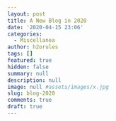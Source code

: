 ```yaml
---
layout: post
title: A New Blog in 2020
date: '2020-04-15 23:06'
categories:
  - Miscellanea
author: h2orules
tags: []
featured: true
hidden: false
summary: null
description: null
image: null #assets/images/x.jpg
slug: blog-2020
comments: true
draft: true
---
```



